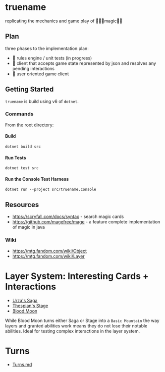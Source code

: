 # truename

replicating the mechanics and game play of 🧙‍♀️✨magic🧙‍♂️

## Plan

three phases to the implementation plan:

- 🔳 rules engine / unit tests (in progress)
- 🔲 client that accepts game state represented by json and resolves any pending interactions
- 🔲 user oriented game client

## Getting Started

`truename` is build using v6 of `dotnet`.

### Commands

From the root directory:

#### Build

`dotnet build src`

#### Run Tests

`dotnet test src`

#### Run the Console Test Harness

`dotnet run --project src/truename.Console`


## Resources

* https://scryfall.com/docs/syntax - search magic cards
* https://github.com/magefree/mage - a feature complete implementation of magic in java

### Wiki
* https://mtg.fandom.com/wiki/Object 
* https://mtg.fandom.com/wiki/Layer

# Layer System: Interesting Cards + Interactions
* [Urza's Saga](https://scryfall.com/card/mh2/259/urzas-saga)
* [Thespian's Stage](https://scryfall.com/card/2xm/327/thespians-stage)
* [Blood Moon](https://scryfall.com/card/2xm/118/blood-moon)

While Blood Moon turns either Saga or Stage into a `Basic Mountain` the way layers and granted abilities work means they do not lose their notable abilities. Ideal for testing complex interactions in the layer system.

# Turns
* [Turns.md](reference\turn-notes.md)